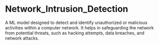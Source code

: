 # Network_Intrusion_Detection
A ML model designed to detect and identify unauthorized or malicious activities within a computer network. It helps in safeguarding the network from potential threats, such as hacking attempts, data breaches, and network attacks.
